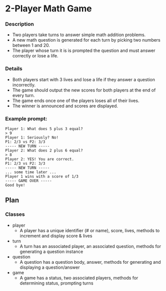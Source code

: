 # 2-Player Math Game

### Description
- Two players take turns to answer simple math addition problems.
- A new math question is generated for each turn by picking two numbers between 1 and 20.
- The player whose turn it is is prompted the question and must answer correctly or lose a life.

### Details
- Both players start with 3 lives and lose a life if they answer a question incorrectly.
- The game should output the new scores for both players at the end of every turn.
- The game ends once one of the players loses all of their lives.
- The winner is announced and scores are displayed.

### Example prompt:
```
Player 1: What does 5 plus 3 equal?
> 9
Player 1: Seriously? No!
P1: 2/3 vs P2: 3/3
----- NEW TURN -----
Player 2: What does 2 plus 6 equal?
> 8
Player 2: YES! You are correct.
P1: 2/3 vs P2: 3/3
----- NEW TURN -----
... some time later ...
Player 1 wins with a score of 1/3
----- GAME OVER -----
Good bye!
```

## Plan
### Classes
- player
  - A player has a unique identifier (# or name), score, lives, methods to increment and display score & lives
- turn
  - A turn has an associated player, an associated question, methods for generating a question instance
- question
  - A question has a question body, answer, methods for generating and displaying a question/answer
- game
  - A game has a status, two associated players, methods for determining status, prompting turns